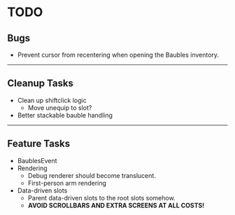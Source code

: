 # TODO

## Bugs
- Prevent cursor from recentering when opening the Baubles inventory.
----------------------
## Cleanup Tasks
- Clean up shiftclick logic
    - Move unequip to slot?
- Better stackable bauble handling
- --------------------
## Feature Tasks
- BaublesEvent
- Rendering
  - Debug renderer should become translucent.
  - First-person arm rendering
- Data-driven slots
  - Parent data-driven slots to the root slots somehow.
  - **AVOID SCROLLBARS AND EXTRA SCREENS AT ALL COSTS!**